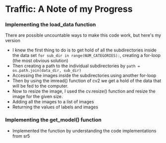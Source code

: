 # Traffic: A Note of my Progress

### Implementing the load_data function
There are possible uncountable ways to make this code work, but here's my version
- I knew the first thing to do is to get hold of all the subdirectories inside the data set `for sub_dir in range(NUM_CATEGORIES):`, creating a for-loop (the most obvious solution)
- Then creating a path to the individual subdirectories by `path = os.path.join(data_dir, sub_dir)`
- Accessing the images inside the subdirectories using another for-loop
- Then by using the imread() function of cv2 we get a hold of the data that will be fed to the computer.
- Now to resize the image, I used the cv.resize() function and resize the image for the given size.
- Adding all the images to a list of images
- Returning the values of labels and images

### Implementing the get_model() function
- Implemented the function by understanding the code implementations from sr5